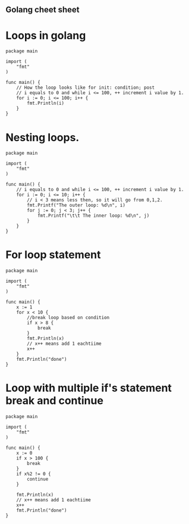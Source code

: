 ## Golang cheet sheet


# Loops in golang

```
package main

import (
	"fmt"
)

func main() {
	// How the loop looks like for init: condition; post
	// i equals to 0 and while i <= 100, ++ increment i value by 1.
	for i := 0; i <= 100; i++ {
		fmt.Println(i)
	}
}

```

# Nesting loops.

```
package main

import (
	"fmt"
)

func main() {
	// i equals to 0 and while i <= 100, ++ increment i value by 1.
	for i := 0; i <= 10; i++ {
		// i < 3 means less then, so it will go from 0,1,2.
		fmt.Printf("The outer loop: %d\n", i)
		for j := 0; j < 3; j++ {
			fmt.Printf("\t\t The inner loop: %d\n", j)
		}
	}
}

```

# For loop statement


```
package main

import (
	"fmt"
)

func main() {
	x := 1
	for x < 10 {
		//break loop based on condition
		if x > 8 {
			break
		}
		fmt.Println(x)
		// x++ means add 1 eachtiime
		x++
	}
	fmt.Println("done")
}

```

# Loop with multiple if's statement break and continue 


```
package main

import (
	"fmt"
)

func main() {
	x := 0
	if x > 100 {
		break
	}
	if x%2 != 0 {
		continue
	}

	fmt.Println(x)
	// x++ means add 1 eachtiime
	x++
	fmt.Println("done")
}

```
